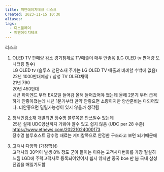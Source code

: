 ```yaml
---
title: 피엔에이치테크 리스크
Created: 2023-11-15 10:30
aliases: 
tags:
  - 디스플레이
  - 피엔에이치테크
---
```

리스크  
1) OLED TV 판매량 감소 경기침체로 TV매출이 매우 안좋음 (LG OLED tv 판매량 모니터링 필수)  
LG OLED tv (솔루스 첨단소재 주가는 LG OLED TV 매출과 비례할 수밖에 없음)  
22년 1000만대예상 / 삼성 TV OLED채택  
21년 790  
20년 450만대  
내년 하이엔드 부터 EX모델 들어감 올해 들어갔어야 했는데 올해 2분기 부터 급격하게 안좋아졌는데 내년 1분기부터 만약 안좋으면 소량이지만 양산준비는 다되어있다. 더안좋으면 밀릴가능성이 있지 않을까 생각됨  
  
2) 청색인광소재 개발되면 장수명 블루쪽은 안쓰일수 있는데  
25년 실제 UDC양산까지 가봐야 알수 있고 쉽지 않음 (UDC per 28 수준)  
https://www.etnews.com/20221024000173  
장수명 블루호스트 장수명 재료는 케미칼쪽으로 안정한 구조라고 보면 되기때문에  
  
3) 고객사 다양화 (가장핵심)  
고객사외 30억이 발생 8% 정도 굳이 들이는 이유는 고객사다변화를 가장 절실히 느낌 LGD에 주력고객사로 등록되어있어서 쉽지 않지만 중국 boe 만 봄 국내 삼성 진입을 매일기도함  